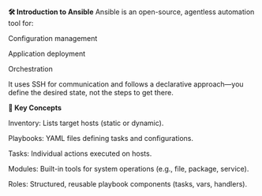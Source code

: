 **🛠️ Introduction to Ansible**
Ansible is an open-source, agentless automation tool for:

Configuration management

Application deployment

Orchestration

It uses SSH for communication and follows a declarative approach—you define the desired state, not the steps to get there.

**🔑 Key Concepts**

Inventory: Lists target hosts (static or dynamic).

Playbooks: YAML files defining tasks and configurations.

Tasks: Individual actions executed on hosts.

Modules: Built-in tools for system operations (e.g., file, package, service).

Roles: Structured, reusable playbook components (tasks, vars, handlers).